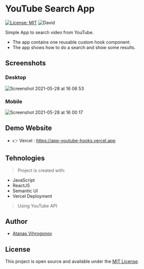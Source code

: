 # YouTube Search App

[![License: MIT](https://img.shields.io/badge/License-MIT-blue.svg)](https://opensource.org/licenses/MIT) ![David](https://img.shields.io/david/dev/taniarascia/webpack-boilerplate)

Simple App to search video from YouTube.
- The app contains one reusable custom hook component.
- The app shows how to do a search and show some results.

## Screenshots
### Desktop
![Screenshot 2021-05-28 at 16 06 53](https://user-images.githubusercontent.com/45083295/120005276-9a223280-bfcf-11eb-86d3-594b8e3116f9.png)

### Mobile
![Screenshot 2021-05-28 at 16 00 17](https://user-images.githubusercontent.com/45083295/120003702-e7050980-bfcd-11eb-8aa5-9849a5e92f0e.png)


## Demo Website
- 👉 Vercel : https://app-youtube-hooks.vercel.app

## Tehnologies
> Project is created with:
- JavaScript
- ReactJS
- Semantic UI
- Vercel Deployment
> Using YouTube API

## Author
- [Atanas Vihrogonov](https://avihrogonov.co.uk)

## License
This project is open source and available under the [MIT License](LICENSE).
